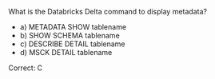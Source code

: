 What is the Databricks Delta command to display metadata?

- a) METADATA SHOW tablename
- b) SHOW SCHEMA tablename
- c) DESCRIBE DETAIL tablename
- d) MSCK DETAIL tablename

Correct: C